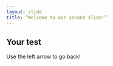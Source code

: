 ```yaml
---
layout: slide
title: “Welcome to our second slide!”
---
```

Your test
---
Use the left arrow to go back!
